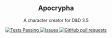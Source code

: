 <p align="center">
  <h2 align="center">Apocrypha</h2>
  <p align="center">A character creator for D&D 3.5</p>
</p>
<p align="center">
  <a href="https://github.com/Sichlan/Apocrypha/actions">
    <img alt="Tests Passing" src="https://github.com/Sichlan/Apocrypha/workflows/Test/badge.svg" />
  </a>
  <a href="https://github.com/Sichlan/Apocrypha/issues">
    <img alt="Issues" src="https://img.shields.io/github/issues/Sichlan/Apocrypha?color=0088ff" />
  </a>
  <a href="https://github.com/Sichlan/Apocrypha/pulls">
    <img alt="GitHub pull requests" src="https://img.shields.io/github/issues-pr/Sichlan/Apocrypha?color=0088ff" />
  </a>
</p>